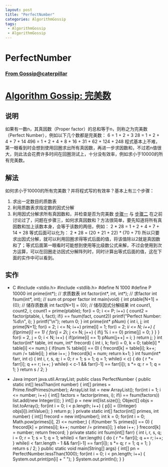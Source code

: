 ```yaml
---
layout: post
title: "PerfectNumber"
categories: AlgorithmGossip
tags: 
 - AlgorithmGossip
 - AlgorithmGossip
--- 
```


# PerfectNumber

### [From Gossip@caterpillar](http://caterpillar.onlyfun.net/GossipCN/index.html)

# [Algorithm Gossip: 完美数]()

## 说明

如果有一数n，其真因数（Proper factor）的总和等于n，则称之为完美数（Perfect Number），例如以下几个数都是完美数：
6 = 1 + 2 + 3
28 = 1 + 2 + 4 + 7 + 14
496 = 1 + 2 + 4 + 8 + 16 + 31 + 62 + 124 + 248
程式基本上不难，第一眼看到时会想到使用回圈求出所有真因数，再进一步求因数和，不过若n值很大，则此法会花费许多时间在回圈测试上，十分没有效率，例如求小于10000的所有完美数。

## 解法

如何求小于10000的所有完美数？并将程式写的有效率？基本上有三个步骤：

1. 求出一定数目的质数表
1. 利用质数表求指定数的因式分解
1. 利用因式分解求所有真因数和，并检查是否为完美数
[步骤一]() 与 [步骤二]() 在之前讨论过了，问题在步骤三，如何求真因数和？方法很简单，要先知道将所有真因数和加上该数本身，会等于该数的两倍，例如：
2 * 28 = 1 + 2 + 4 + 7 + 14 + 28
等式后面可以化为：
2 * 28 = (20 + 21 + 22) * (70 + 71)
所以只要求出因式分解，就可以利用回圈求得等式后面的值，将该值除以2就是真因数和了；等式后面第一眼看时可能想到使用等比级数公式来解，不过会使用到次方运算，可以在回圈走访因式分解阵列时，同时计算出等式后面的值，这在下面的实作中可以看到。

## 实作

* C
#include <stdio.h>
#include <stdlib.h>
#define N 1000
#define P 10000
int prime(int*); // 求质数表
int factor(int*, int, int*); // 求factor
int fsum(int*, int); // sum ot proper factor
int main(void) {
int ptable[N+1] = {0}; // 储存质数表
int fact[N+1] = {0}; // 储存因式分解结果
int count1, count2, i;
count1 = prime(ptable);
for(i = 0; i <= P; i++) {
count2 = factor(ptable, i, fact);
if(i == fsum(fact, count2))
printf("Perfect Number: %d\n", i);
}
printf("\n");
return 0;
}
int prime(int* pNum) {
int i, j;
int prime[N+1];
for(i = 2; i <= N; i++)
prime[i] = 1;
for(i = 2; i*i <= N; i++) {
if(prime[i] == 1) {
for(j = 2*i; j <= N; j++) {
if(j % i == 0)
prime[j] = 0;
}
}
}
for(i = 2, j = 0; i < N; i++) {
if(prime[i] == 1)
pNum[j++] = i;
}
return j;
}
int factor(int* table, int num, int* frecord) {
int i, k;
for(i = 0, k = 0; table[i] * table[i] <= num;) {
if(num % table[i] == 0) {
frecord[k] = table[i];
k++;
num /= table[i];
}
else
i++;
}
frecord[k] = num;
return k+1;
}
int fsum(int* farr, int c) {
int i, r, s, q;
i = 0;
r = 1;
s = 1;
q = 1;
while(i < c) {
do {
r *= farr[i];
q += r;
i++;
} while(i < c-1 && farr[i-1] == farr[i]);
s *= q;
r = 1;
q = 1;
}
return s / 2;
}

* Java
import java.util.ArrayList;
public class PerfectNumber {
public static int[] lessThan(int number) {
int[] primes = Prime.findPrimes(number);
ArrayList list = new ArrayList();
for(int i = 1; i <= number; i++) {
int[] factors = factor(primes, i);
if(i == fsum(factors))
list.add(new Integer(i));
}
int[] p = new int[list.size()];
Object[] objs = list.toArray();
for(int i = 0; i < p.length; i++) {
p[i] = ((Integer) objs[i]).intValue();
}
return p;
}
private static int[] factor(int[] primes, int number) {
int[] frecord = new int[number];
int k = 0;
for(int i = 0; Math.pow(primes[i], 2) <= number;) {
if(number % primes[i] == 0) {
frecord[k] = primes[i];
k++;
number /= primes[i];
}
else
i++;
}
frecord[k] = number;
return frecord;
}
private static int fsum(int[] farr) {
int i, r, s, q;
i = 0;
r = 1;
s = 1;
q = 1;
while(i < farr.length) {
do {
r *= farr[i];
q += r;
i++;
} while(i < farr.length - 1 &&
farr[i-1] == farr[i]);
s *= q;
r = 1;
q = 1;
}
return s / 2;
}
public static void main(String[] args) {
int[] pn = PerfectNumber.lessThan(1000);
for(int i = 0; i < pn.length; i++) {
System.out.print(pn[i] + " ");
}
System.out.println();
}
}
